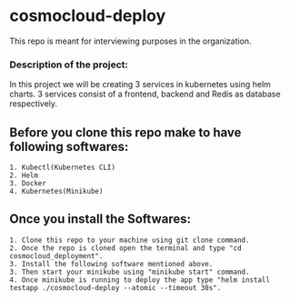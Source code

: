 # cosmocloud-deploy
This repo is meant for interviewing purposes in the organization.
### Description of the project:
In this project we will be creating 3 services in kubernetes using helm charts.
3 services consist of a frontend, backend and Redis as database respectively.
## **Before you clone this repo make to have following softwares:**
    1. Kubectl(Kubernetes CLI)
    2. Helm
    3. Docker
    4. Kubernetes(Minikube)
## **Once you install the Softwares:**
    1. Clone this repo to your machine using git clone command.
    2. Once the repo is cloned open the terminal and type "cd cosmocloud_deployment".
	3. Install the following software mentioned above. 
    3. Then start your minikube using "minikube start" command.
    4. Once minikube is running to deploy the app type "helm install testapp ./cosmocloud-deploy --atomic --timeout 30s".

